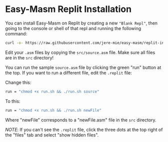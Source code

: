 # Easy-Masm Replit Installation

You can install Easy-Masm on Replit by creating a new `"Blank Repl"`, then going to the console or shell of that repl and running the following command:

```bash
curl -o- https://raw.githubusercontent.com/jere-mie/easy-masm/replit-install/install-replit.sh | bash
```

Edit your `.asm` files by copying the `src/source.asm` file. Make sure all files are in the `src` directory!

You can run the sample `source.asm` file by clicking the green "run" button at the top. If you want to run a different file, edit the `.replit` file:

Change this:

```bash
run = "chmod +x run.sh && ./run.sh source"
```

To this:

```bash
run = "chmod +x run.sh && ./run.sh newFile"
```

Where "newFile" corresponds to a "newFile.asm" file in the `src` directory.

*NOTE*: If you can't see the `.replit` file, click the three dots at the top right of the "files" tab and select "show hidden files".
